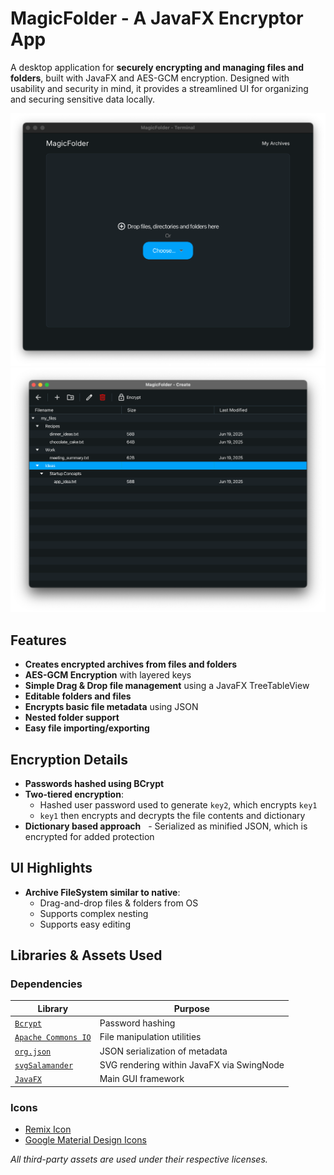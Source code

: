 # MagicFolder - A JavaFX Encryptor App
A desktop application for **securely encrypting and managing files and folders**, built with JavaFX and AES-GCM encryption. Designed with usability and security in mind, it provides a streamlined UI for organizing and securing sensitive data locally.

![Screenshot of the main page of MagicFolder](/assets/main_page_screesnshot.png)
![Screenshot of the encryption page of MagicFolder](/assets/encrypt_page_screenshot.png)

## Features
- **Creates encrypted archives from files and folders**
- **AES-GCM Encryption** with layered keys
- **Simple Drag & Drop file management** using a JavaFX TreeTableView
- **Editable folders and files**
- **Encrypts basic file metadata** using JSON
- **Nested folder support**
- **Easy file importing/exporting**

## Encryption Details
- **Passwords hashed using BCrypt**
- **Two-tiered encryption**:
  - Hashed user password used to generate `key2`, which encrypts `key1`
  - `key1` then encrypts and decrypts the file contents and dictionary
- **Dictionary based approach**
  - Serialized as minified JSON, which is encrypted for added protection
 
## UI Highlights
- **Archive FileSystem similar to native**:
  - Drag-and-drop files & folders from OS
  - Supports complex nesting
  - Supports easy editing
 
## Libraries & Assets Used
### Dependencies
| Library | Purpose |
|--------|---------|
| [`Bcrypt`](https://github.com/djmdjm/jBCrypt/blob/master/src/org/mindrot/jbcrypt/BCrypt.java) | Password hashing |
| [`Apache Commons IO`](https://commons.apache.org/proper/commons-io/) | File manipulation utilities |
| [`org.json`](https://github.com/stleary/JSON-java) | JSON serialization of metadata |
| [`svgSalamander`](https://github.com/blackears/svgSalamander) | SVG rendering within JavaFX via SwingNode |
| [`JavaFX`](https://openjfx.io/) | Main GUI framework |

### Icons
- [Remix Icon](https://remixicon.com/) 
- [Google Material Design Icons](https://fonts.google.com/icons)
 

*All third-party assets are used under their respective licenses.*
